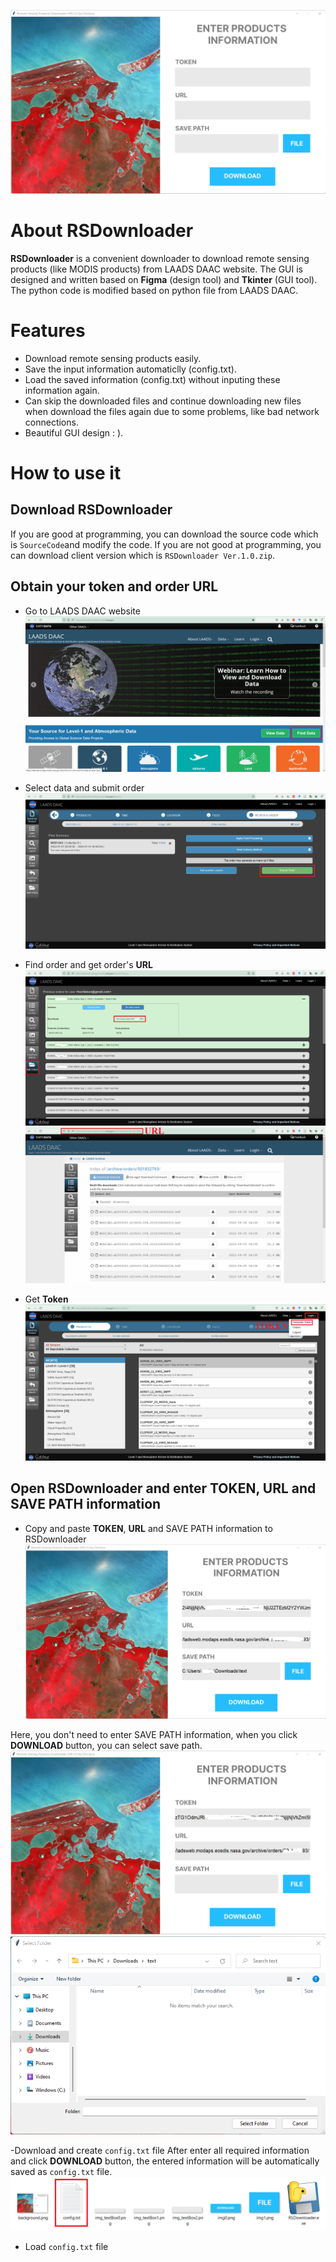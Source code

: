 ![RSDownloader](/RSDownloaderGUI.png)
# About RSDownloader

**RSDownloader** is a convenient downloader to download remote sensing products (like MODIS products) from LAADS DAAC website. The GUI is designed and written based on **Figma** (design tool) and **Tkinter** (GUI tool). The python code is modified based on python file from LAADS DAAC.

# Features
- Download remote sensing products easily.
- Save the input information automaticlly (config.txt).
- Load the saved information (config.txt) without inputing these information again.
- Can skip the downloaded files and continue downloading new files when download the files again due to some problems, like bad network connections.
- Beautiful GUI design : ).

# How to use it
## Download RSDownloader
If you are good at programming, you can download the source code which is `SourceCode`and modify the code. If you are not good at programming, you can download client version which is `RSDownloader Ver.1.0.zip`.

## Obtain your token and order URL
- Go to LAADS DAAC website
![LAADS DAAC website](/LAADSWeb.PNG)

- Select data and submit order
![submit order](/SubmitOrder.PNG)

- Find order and get order's **URL**
![find order](/OpenOrder.PNG)
![copy url](/CopyURL.PNG)

- Get **Token**
![copy token](/CopyTOKEN.PNG)

## Open RSDownloader and enter TOKEN, URL and SAVE PATH information
- Copy and paste **TOKEN**, **URL** and SAVE PATH information to RSDownloader
![enter information](/EnterInformation.png)

Here, you don't need to enter SAVE PATH information, when you click **DOWNLOAD** button, you can select save path.
![save path](/SavePath.png)
![save path selected](/SavePathSelect.png)

-Download and create `config.txt` file
After enter all required information and click **DOWNLOAD** button, the entered information will be automatically saved as `config.txt` file.
![config file](/ConfigFile.png)

- Load `config.txt` file
